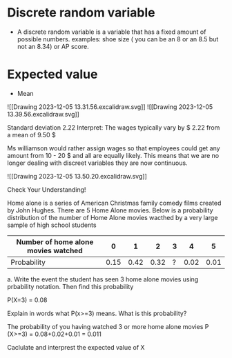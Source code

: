 

# Discrete random variable
* A discrete random variable is a variable that has a fixed amount of possible numbers.
examples: shoe size ( you can be an 8 or an 8.5 but not an 8.34) or AP score.

# Expected value
* Mean


![[Drawing 2023-12-05 13.31.56.excalidraw.svg]]
![[Drawing 2023-12-05 13.39.56.excalidraw.svg]]

Standard deviation 2.22 
Interpret:
The wages typically vary by $ 2.22 from a mean of 9.50 $ 


Ms williamson would rather assign wages so that employees could get any amount from 10 - 20 $ and all are equally likely. 
This means that we are no longer dealing with discreet variables they are now continuous. 

![[Drawing 2023-12-05 13.50.20.excalidraw.svg]]


Check Your Understanding!

Home alone is a series of American Christmas family comedy films created by John Hughes. There are 5 Home Alone movies. Below is a probability distribution of the number of Home Alone movies wacthed by a very large sample of high school students

| Number of home alone movies watched | 0    | 1    | 2    | 3   | 4    | 5    |
| ---------------------------------- | ---- | ---- | ---- | --- | ---- | ---- |
| Probability                        | 0.15 | 0.42 | 0.32 | ?   | 0.02 | 0.01 |

a. Write the event the student has seen 3 home alone movies using prbability notation. Then find this probability

P(X=3) = 0.08

Explain in words what P(x>=3) means. What is this probability? 

The probability of you having watched 3 or more home alone movies
P (X>=3) = 0.08+0.02+0.01 = 0.011

Caclulate and interprest the expected value of X 